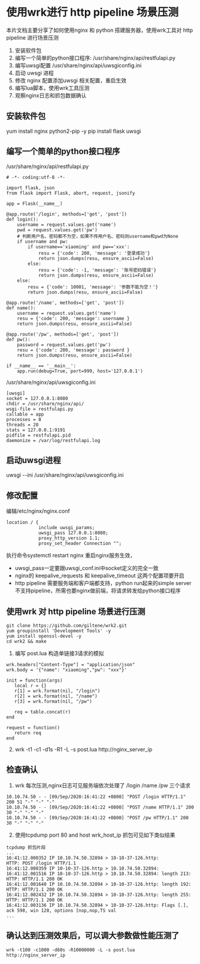 # 使用wrk进行 http pipeline 场景压测

本片文档主要分享了如何使用nginx 和 python 搭建服务器，使用wrk工具对 http pipeline 进行场景压测

1. 安装软件包
2. 编写一个简单的python接口程序: /usr/share/nginx/api/restfulapi.py
3. 编写uwsgi配置 /usr/share/nginx/api/uwsgiconfig.ini
4. 启动 uwsgi 进程
5. 修改 nginx 配置添加uwsgi 相关配置，重启生效
6. 编写lua脚本，使用wrk工具压测
7. 观察nginx日志和抓包数据确认

## 安装软件包

yum install nginx python2-pip -y
pip install flask uwsgi

## 编写一个简单的python接口程序

/usr/share/nginx/api/restfulapi.py
```
# -*- coding:utf-8 -*-

import flask, json
from flask import Flask, abort, request, jsonify

app = Flask(__name__)

@app.route('/login', methods=['get', 'post'])
def login():
    username = request.values.get('name')
    pwd = request.values.get('pw')
    # 判断用户名、密码都不为空，如果不传用户名、密码则username和pwd为None
    if username and pw:
        if username=='xiaoming' and pw=='xxx':
            resu = {'code': 200, 'message': '登录成功'}
            return json.dumps(resu, ensure_ascii=False)
        else:
            resu = {'code': -1, 'message': '账号密码错误'}
            return json.dumps(resu, ensure_ascii=False)
    else:
        resu = {'code': 10001, 'message': '参数不能为空！'}
        return json.dumps(resu, ensure_ascii=False)

@app.route('/name', methods=['get', 'post'])
def name():
    username = request.values.get('name')
    resu = {'code': 200, 'message': username }
    return json.dumps(resu, ensure_ascii=False)

@app.route('/pw', methods=['get', 'post'])
def pw():
    password = request.values.get('pw')
    resu = {'code': 200, 'message': password }
    return json.dumps(resu, ensure_ascii=False)

if __name__ == '__main__':
    app.run(debug=True, port=999, host='127.0.0.1')
```

/usr/share/nginx/api/uwsgiconfig.ini

```
[uwsgi]
socket = 127.0.0.1:8080
chdir = /usr/share/nginx/api/
wsgi-file = restfulapi.py  
callable = app
processes = 8
threads = 20
stats = 127.0.0.1:9191
pidfile = restfulapi.pid
daemonize = /var/log/restfulapi.log
```
## 启动uwsgi进程

uwsgi --ini /usr/share/nginx/api/uwsgiconfig.ini

## 修改配置

编辑/etc/nginx/nginx.conf 
```
location / {
            include uwsgi_params;
            uwsgi_pass 127.0.0.1:8080;
            proxy_http_version 1.1;
            proxy_set_header Connection "";
```

执行命令systemctl restart nginx 重启nginx服务生效， 

* uwsgi_pass一定要跟uwsgi_conf.ini中socket定义的完全一致
* nginx的 keepalive_requests 和 keepalive_timeout 这两个配置项要开启
* http pipeline 需要服务端和客户端都支持，python run起来的simple server不支持pipeline，所需也要nginx做前端，将请求转发给python接口程序 


## 使用wrk 对 http pipeline 场景进行压测

```
git clone https://github.com/giltene/wrk2.git
yum groupinstall 'Development Tools' -y  
yum install openssl-devel -y
cd wrk2 && make 
```

1. 编写 post.lua 构造单链接3请求的模拟
``` wrk.method = "POST"
wrk.headers["Content-Type"] = "application/json"
wrk.body = '{"name": "xiaoming","pw": "xxx"}'

init = function(args)
   local r = {}
   r[1] = wrk.format(nil, "/login")
   r[2] = wrk.format(nil, "/name")
   r[3] = wrk.format(nil, "/pw")

   req = table.concat(r)
end

request = function()
   return req
end
```

2. wrk -t1 -c1 -d1s -R1 -L -s post.lua http://nginx_server_ip

## 检查确认

1. wrk 每次压测,nginx日志可见服务端依次处理了 /login /name /pw 三个请求

```
10.10.74.50 - - [09/Sep/2020:16:41:22 +0800] "POST /login HTTP/1.1" 200 51 "-" "-" "-"
10.10.74.50 - - [09/Sep/2020:16:41:22 +0800] "POST /name HTTP/1.1" 200 30 "-" "-" "-"
10.10.74.50 - - [09/Sep/2020:16:41:22 +0800] "POST /pw HTTP/1.1" 200 30 "-" "-" "-"
```
2. 使用tcpdump port 80 and host wrk_host_ip 抓包可见如下类似结果

```
tcpdump 抓包片段
...
16:41:12.000352 IP 10.10.74.50.32894 > 10-10-37-126.http: 
HTTP: POST /login HTTP/1.1
16:41:12.000359 IP 10-10-37-126.http > 10.10.74.50.32894: 
16:41:12.001516 IP 10-10-37-126.http > 10.10.74.50.32894: length 213: HTTP: HTTP/1.1 200 OK
16:41:12.001640 IP 10.10.74.50.32894 > 10-10-37-126.http: length 192: HTTP: HTTP/1.1 200 OK
16:41:12.002432 IP 10.10.74.50.32894 > 10-10-37-126.http: length 255: HTTP: HTTP/1.1 200 OK
16:41:12.003136 IP 10.10.74.50.32894 > 10-10-37-126.http: Flags [.], ack 598, win 128, options [nop,nop,TS val 
...
```

## 确认达到压测效果后，可以调大参数做性能压测了

```
wrk -t100 -c1000 -d60s -R10000000 -L -s post.lua http://nginx_server_ip
```

